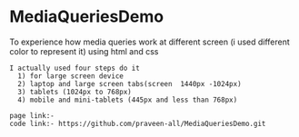 # MediaQueriesDemo
To experience how media queries work at different  screen (i used different color to represent it) using html and css 

    I actually used four steps do it 
      1) for large screen device 
      2) laptop and large screen tabs(screen  1440px -1024px)
      3) tablets (1024px to 768px)
      4) mobile and mini-tablets (445px and less than 768px)
      
    page link:- 
    code link:- https://github.com/praveen-all/MediaQueriesDemo.git
